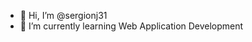 - 👋 Hi, I’m @sergionj31
- 🌱 I’m currently learning Web Application Development

<!---
sergionj31/sergionj31 is a ✨ special ✨ repository because its `README.md` (this file) appears on your GitHub profile.
You can click the Preview link to take a look at your changes.
--->

